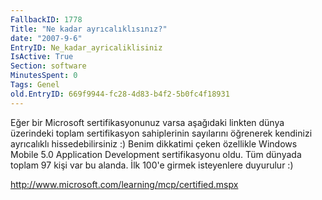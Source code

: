 ```yaml
---
FallbackID: 1778
Title: "Ne kadar ayrıcalıklısınız?"
date: "2007-9-6"
EntryID: Ne_kadar_ayricaliklisiniz
IsActive: True
Section: software
MinutesSpent: 0
Tags: Genel
old.EntryID: 669f9944-fc28-4d83-b4f2-5b0fc4f18931
---
```

Eğer bir Microsoft sertifikasyonunuz varsa aşağıdaki linkten dünya
üzerindeki toplam sertifikasyon sahiplerinin sayılarını öğrenerek
kendinizi ayrıcalıklı hissedebilirsiniz :) Benim dikkatimi çeken
özellikle Windows Mobile 5.0 Application Development sertifikasyonu
oldu. Tüm dünyada toplam 97 kişi var bu alanda. İlk 100'e girmek
isteyenlere duyurulur :)

<http://www.microsoft.com/learning/mcp/certified.mspx>


